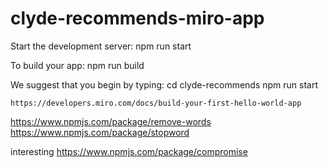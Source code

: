 # clyde-recommends-miro-app

Start the development server:
npm run start

To build your app:
npm run build

We suggest that you begin by typing:
cd clyde-recommends
npm run start

    https://developers.miro.com/docs/build-your-first-hello-world-app

https://www.npmjs.com/package/remove-words
https://www.npmjs.com/package/stopword

interesting
https://www.npmjs.com/package/compromise
